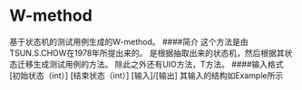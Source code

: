 # W-method
基于状态机的测试用例生成的W-method。
####简介
这个方法是由TSUN.S.CHOW在1978年所提出来的。
是根据抽取出来的状态机，然后根据其状态迁移生成测试用例的方法。
除此之外还有UIO方法，T方法。
####输入格式
[初始状态（int）] [结束状态（int）] [输入]/[输出]
其输入的结构如Example所示
